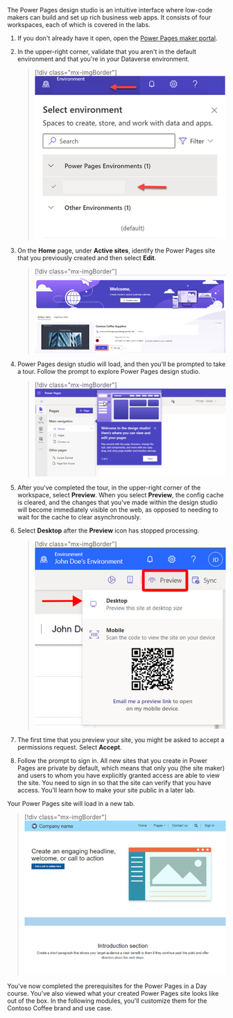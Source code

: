 The Power Pages design studio is an intuitive interface where low-code makers can build and set up rich business web apps. It consists of four workspaces, each of which is covered in the labs.

1. If you don't already have it open, open the [Power Pages maker portal](https://make.powerpages.microsoft.com/?azure-portal=true).

1. In the upper-right corner, validate that you aren't in the default environment and that you're in your Dataverse environment.

   > [!div class="mx-imgBorder"] 
   > [![Screenshot of the Select environment screen.](../media/select.png)](../media/select.png#lightbox)

1. On the **Home** page, under **Active sites**, identify the Power Pages site that you previously created and then select **Edit**.

   > [!div class="mx-imgBorder"] 
   > [![Screenshot of Contoso Coffee Supplier Portal showing the Edit button.](../media/portal.png)](../media/portal.png#lightbox)

1. Power Pages design studio will load, and then you'll be prompted to take a tour. Follow the prompt to explore Power Pages design studio.

   > [!div class="mx-imgBorder"] 
   > [![Screenshot of Power Pages showing the explore prompt.](../media/explore.png)](../media/explore.png#lightbox)

1. After you've completed the tour, in the upper-right corner of the workspace, select **Preview**. When you select **Preview**, the config cache is cleared, and the changes that you've made within the design studio will become immediately visible on the web, as opposed to needing to wait for the cache to clear asynchronously.

1. Select **Desktop** after the **Preview** icon has stopped processing.

   > [!div class="mx-imgBorder"] 
   > [![Screenshot of the Preview dropdown menu showing Desktop and Mobile options.](../media/desktop.png)](../media/desktop.png#lightbox)

1. The first time that you preview your site, you might be asked to accept a permissions request. Select **Accept**.

1. Follow the prompt to sign in. All new sites that you create in Power Pages are private by default, which means that only you (the site maker) and users to whom you have explicitly granted access are able to view the site. You need to sign in so that the site can verify that you have access. You'll learn how to make your site public in a later lab.

Your Power Pages site will load in a new tab.

> [!div class="mx-imgBorder"] 
> [![Screenshot of the site showing placeholder text.](../media/site.png)](../media/site.png#lightbox)

You've now completed the prerequisites for the Power Pages in a Day course. You've also viewed what your created Power Pages site looks like out of the box. In the following modules, you'll customize them for the Contoso Coffee brand and use case.